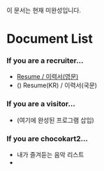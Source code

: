 이 문서는 현재 미완성입니다.

# Document List

### If you are a recruiter...
* [Resume / 이력서(영문)](resume_WIP)
* () Resume(KR) / 이력서(국문)

### If you are a visitor...
* (여기에 완성된 프로그램 삽입)

### If you are chocokart2...
* 내가 즐겨듣는 음악 리스트
* 
